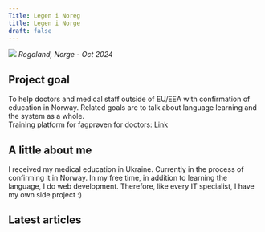 ```yaml
---
Title: Legen i Noreg
title: Legen i Norge
draft: false
---
```


![](/img/index/photo_2024-11-17_20-19-47.jpg)
_Rogaland, Norge - Oct 2024_

## Project goal

To help doctors and medical staff outside of EU/EEA with confirmation of education in Norway.
Related goals are to talk about language learning and the system as a whole.\
Training platform for fagprøven for doctors: [Link](https://fagproven.norgelege.com/)

## A little about me

I received my medical education in Ukraine. Currently in the process of confirming it in Norway. In my free time, in addition to learning the language, I do web development. Therefore, like every IT specialist, I have my own side project :)

## Latest articles
